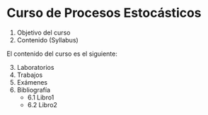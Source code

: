 # Curso de Procesos Estocásticos
1. Objetivo del curso
2. Contenido (Syllabus)
  
  El contenido del curso es el siguiente:

3. Laboratorios
4. Trabajos
5. Exámenes
6. Bibliografía
   *  6.1  Libro1
   *  6.2  Libro2



